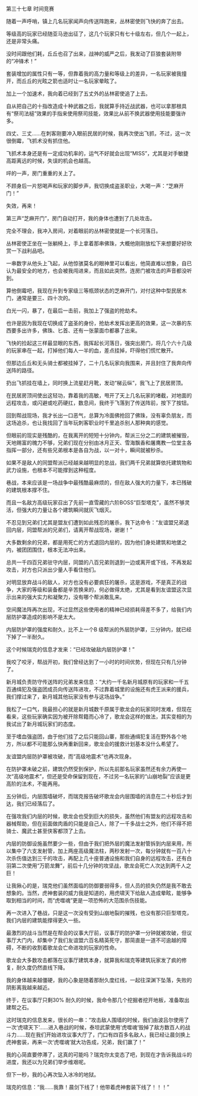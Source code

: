 第三十七章 时间竞赛


随着一声呼哨，镇上几名玩家闻声向传送阵跑来，丛林密使则飞快的奔了出去。

等级高的玩家已经随亚马逊出征了，这几个玩家只有七十级左右，但几个一起上，还是非常头痛。

没时间跟他们耗，丘丘也召了出来，战神的威严之后，我发动了巨狼套装附带的“冲锋术！”

套装增加的属性只有一等，但靠着我的高力量和等级上的差异，一名玩家被我撞开，而丘丘的光眩之箭也适时让一名玩家晕眩了。

加上一个加速术，我向着已经到了五丈外的丛林密使追了上去。

自从把自己的十指改造成十种武器之后，我就算手持近战武器，也可以拿那根具有“祭司法槌”效果的手指来使用祭司技能，效果比从前不换武器使用技能要强许多。

四丈、三丈……在刺客刚要冲入眼前民居的时候，我再次使出飞抓，不过，这一次很倒霉，飞抓术没有抓住他。

飞抓术本身还是有一定成功机率的，运气不好就会出现“MISS”，尤其是对手敏捷高距离远的时候，失误的机会也越高。

呯的一声，房门重重的关上了。

不顾身后一片怒喝声和玩家的脚步声，我切换成盗圣职业，大喝一声：“芝麻开门！”

失效，再来！

第三声“芝麻开门”，房门自动打开，我的身体也遭到了几处攻击。

完全不理会，我冲入房间，对着眼前的丛林密使就是一个长河落日。

丛林密使正坐在一张躺椅上，手上拿着那串佛珠，大概他刚刚放松下来想要好好欣赏一下战利品吧。

一串数字从他头上飞起，从他惊骇莫名的眼神里可以看出，他简直难以想象，自已认为最安全的地方，也会被我闯进来，而且如此突然，连房门被攻击的声音都没听到。

算他倒霉吧，我现在升到专家级三等瓶颈状态的芝麻开门，对付这种中型民居木门，通常是要三、四十次的。

白光一闪，暴了，在最后一击前，我加上了强盗的抢劫术。

也许是因为我现在切换成了盗圣的身份，抢劫术发挥出更高的效果，这一次暴的东西要多出许多，佛珠、匕首、还有一张蒙面巾都暴了出来。

飞快的捡起这三样最显眼的东西，我挥起长河落日，强突出房门，将几个六十几级的玩家串在一起，打掉他们每人一半的血，差点挂掉，吓得他们慌忙散开。

但那边丘丘和无头骑士都被挂掉了，二十几名玩家向我围来，并且封住了我奔向传送阵的路径。

扔出飞抓挂在墙上，同时换上流星赶月靴，发动“梯云纵”，我飞上了民居房顶。

在民居房顶间使出这轻功，靠着我的高敏，甩开了天上几名玩家的堵截，对地面的远程攻击，或闪避或吃药硬扛，数息间，我终于飞落到了传送阵前，按下了按钮。

回到帮战现场，我才长出一口恶气，总算为冷面佛抢回了佛珠，没有辜负朋友，而这场追杀，也让我找回了当年玩刺客职业时千里追杀别人那种爽的感觉。

但眼前的现实是残酷的，在我离开的短短十分钟内，帮派三分之二的建筑被摧毁，天地赐富的魄力不够，兄弟们现在分别由冰月正天、雪海飘香和屠鹰教一位堂主各指挥一部分，还有些兄弟根本是各自为战，以一对十，瞬间就被秒杀。

如果不是敌人的同盟帮派已经越来越明显的怠战，我们两千兄弟就算依托建筑物和武力设施，也根本不可能撑到这种程度。

巷战，本来应该是一场战争中最残酷最麻烦的，但在敌人强大的力量下，本已残破的建筑根本撑不住。

而且一名敌方高级玩家召出了先前一直雪藏的六阶BOSS“巨型塔克”，虽然不够灵活，但强大的力量让各个建筑瞬间就灰飞烟灭。

不忍见到兄弟们尤其是盟友们遭到如此残忍的屠杀，我下达命令：“友谊盟兄弟退回内层，同盟帮派的兄弟们，请离开帮战现场，谢谢！”

大多数剩余的兄弟，都是用死亡的方式退回内层的，因为他们身处建筑和地堡之内，被团团围住，根本无法冲出来。

总共一千四百兄弟驻守内层，同盟的八百兄弟则退到一边或离开或下线，不再发起攻击，对方也只派出少量人手看住他们。

对明显放弃战斗的敌人，对方也没有必要疯狂的屠杀，这是游戏，不是真正的战争，大家的等级和装备都是辛苦换来的，何必做得太绝，尤其是看到友谊盟这次显示出来的强大实力和凝聚力，没有哪个帮派敢乱来。

空间魔法阵再次出现，不过显然这些使用者的精神已经损耗得差不多了，给我们内层防护罩造成的影响不是太大。

内层防护罩的强度和耐久，比不上一个B 级帮派的外层防护罩，三分钟内，就已经下掉了一半耐久。

这个时候瑞克的信息才发来：“已经攻破敌内层防护罩！”

我咬了咬牙，帮战开初，我们曾经达到了一小时的时间优势，但现在只有几分钟了。

新月城负责防守传送阵的兄弟发来信息：“大约一千名新月城原有的玩家和一千五百通缉犯及强盗团成员向传送阵进攻，不过靠着城里的设施还有虎王派来的援兵，我们撑过来了，新月城其他玩家没有参与这场战争。”

我松了一口气，我最担心的就是新月城数千原属于歌龙会的玩家同时发难，但现在看来，这些玩家确实因为被开除帮籍而心冷了，歌龙会这样的做法，其实变相的为我试出了新月城玩家们的态度。

至于嗜血强盗团，由于他们挂了之后只能回山寨，那些通缉犯复活在野外各个地方，所以都不可能那么快再重新回来，歌龙会的援救计划基本没什么希望了。

友谊盟内层防护罩被攻破，而“高级地震术”也再次现身。

在防护罩未破之前，建筑仍然受到保护，所以先前那名玩家虽然还有余力再使一次“高级地震术”，但还是受命保留到现在，不过另一名玩家的“山崩地裂”应该是更高阶的法术，不能再用。

五分钟后，内层围墙破坏，而瑞克报告破坏歌龙会内层围墙的消息在二十秒后才到达，我们已经落后了。

在强攻我们内层的时候，歌龙会也受到巨大的损失，虽然他们有盟友的远程攻击和器械帮助，但在前面做肉盾的只能是自己人，除了一千多战士之外，他们不得不把骑士、魔武士甚至侠客都顶了上去。

内层的防御设施虽然要少一些，但由于我们把外层的魔法发射管拆到内层来用，所以集中了六支发射管，加上两座高级魔法柱，两秒发射一次，每分钟就有一百八十次杀伤值达到三千的攻击，再配上几十座普通设施和我们自身的远程攻击，还有白羽第二次使用“万箭龙舞”，前后十几分钟的攻坚战，歌龙会死亡人次达到两千人之巨！

让我揪心的是，瑞克他们虽然面临的防御要弱得多，但人员的损失仍然是我不敢去想象的。当然，虎神套装的威力我是知道的，用虎啸天下给敌人造成晕眩，能够争取到相当的时间，而“虎噬魂”更是一项恐怖的大范围杀伤技能。

再一次进入了巷战，只是这一次没有受到山崩地裂的摧残，也没有那只巨型塔克，我们内层的建筑能撑得更久一些。

最激烈的战斗当然是在帮会的议事大厅前，议事厅的防护罩一分钟就被攻破，但议事厅大门内，却集中了我们友谊盟六百名精英死守，那简直是一道不可逾越的障碍，不断的收割着歌龙会亡命进攻的玩家的性命。

歌龙会大多数攻击都落在议事厅建筑本身，就算我和瑞克等建筑玩家发了疯的修复，耐久度仍然直线下降。

我的身体越来越僵硬，我的心象是随着那耐久度红线，一起往深渊下坠落，失败的阴影离我越来越近。

终于，在议事厅只剩30% 耐久的时候，我命令那几个挖掘者挖开地板，准备取出建帮之石。

这时瑞克的信息发来，很长的一串：“攻击敌人围墙的时候，我们由波吕尔使用了一次‘虎啸天下’……进入巷战的时候，泰坦武蒙使用‘虎噬魂’毁掉了敌方数百人的战斗力……现在我们开始进攻议事大厅了，门口有四百多名敌人，我已经让晨剑换上虎神套装，再来一次‘虎噬魂’就大功告成，兄弟，我们赢了！”

我的心简直要停滞了，这真的可能吗？瑞克你太变态了吧，到现在才告诉我战斗的进度，我还以为兄弟们举步维艰呢。

但下一秒，我的心再次坠入冰冷的地狱。

瑞克的信息：“我……我靠！晨剑下线了！他带着虎神套装下线了！！！”





